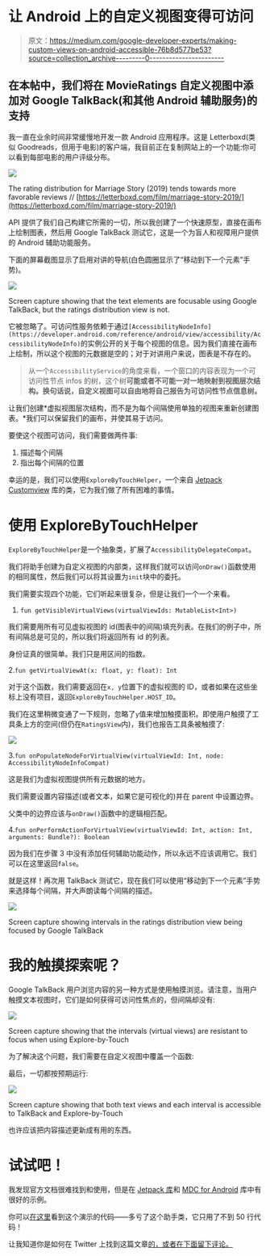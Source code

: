 # 让 Android 上的自定义视图变得可访问

> 原文：<https://medium.com/google-developer-experts/making-custom-views-on-android-accessible-76b8d577be53?source=collection_archive---------0----------------------->

## 在本帖中，我们将在 MovieRatings 自定义视图中添加对 Google TalkBack(和其他 Android 辅助服务)的支持

我一直在业余时间非常缓慢地开发一款 Android 应用程序。这是 Letterboxd(类似 Goodreads，但用于电影)的客户端，我目前正在复制网站上的一个功能:你可以看到每部电影的用户评级分布。

![](img/5cb9c9cb532826e5af45ebd977f6dd43.png)

The rating distribution for Marriage Story (2019) tends towards more favorable reviews // [https://letterboxd.com/film/marriage-story-2019/](https://letterboxd.com/film/marriage-story-2019/)

API 提供了我们自己构建它所需的一切，所以我创建了一个快速原型，直接在画布上绘制图表，然后用 Google TalkBack 测试它，这是一个为盲人和视障用户提供的 Android 辅助功能服务。

下面的屏幕截图显示了启用对讲的导航(白色圆圈显示了“移动到下一个元素”手势)。

![](img/f67e34e4cf08f09b0af339539b7ff7b6.png)

Screen capture showing that the text elements are focusable using Google TalkBack, but the ratings distribution view is not.

它被忽略了。可访问性服务依赖于通过`[AccessibilityNodeInfo](https://developer.android.com/reference/android/view/accessibility/AccessibilityNodeInfo)`的实例公开的关于每个视图的信息。因为我们直接在画布上绘制，所以这个视图的元数据是空的；对于对讲用户来说，图表是不存在的。

> 从一个`AccessibilityService`的角度来看，一个窗口的内容表现为一个可访问性节点 infos 的树，这个树**可能或者不可能一对一地映射到视图层次结构。换句话说，自定义视图可以自由地将自己报告为可访问性节点信息树。**

让我们创建*虚拟视图层次结构，而不是为每个间隔使用单独的视图来重新创建图表。*我们可以保留我们的画布，并使其易于访问。

要使这个视图可访问，我们需要做两件事:

1.  描述每个间隔
2.  指出每个间隔的位置

幸运的是，我们可以使用`ExploreByTouchHelper`，一个来自 [Jetpack Customview](https://developer.android.com/jetpack/androidx/releases/customview) 库的类，它为我们做了所有困难的事情。

# 使用 ExploreByTouchHelper

`ExploreByTouchHelper`是一个抽象类，扩展了`AccessibilityDelegateCompat`。

我们将助手创建为自定义视图的内部类，这样我们就可以访问`onDraw()`函数使用的相同属性，然后我们可以将其设置为`init`块中的委托。

我们需要实现四个功能，它们听起来很复杂，但是让我们一个一个来看。

1.  `fun getVisibleVirtualViews(virtualViewIds: MutableList<Int>)`

我们需要用所有可见虚拟视图的 id(图表中的间隔)填充列表。在我们的例子中，所有间隔总是可见的，所以我们将返回所有 id 的列表。

身份证真的很简单。我们只是用区间的指数。

2.`fun getVirtualViewAt(x: float, y: float): Int`

对于这个函数，我们需要返回在`x, y`位置下的虚拟视图的 ID，或者如果在这些坐标上没有项目，返回`ExploreByTouchHelper.HOST_ID`。

我们在这里稍微变通了一下规则，忽略了`y`值来增加触摸面积。即使用户触摸了工具条上方的空间(但仍在`RatingsView`内)，我们也报告工具条被触摸了:

![](img/64416167507afaa8dc79ced4918dbc56.png)

3.`fun onPopulateNodeForVirtualView(virtualViewId: Int, node: AccessibilityNodeInfoCompat)`

这是我们为虚拟视图提供所有元数据的地方。

我们需要设置内容描述(或者文本，如果它是可视化的)并在 parent 中设置边界。

父类中的边界应该与`onDraw()`函数中的逻辑相匹配。

4.`fun onPerformActionForVirtualView(virtualViewId: Int, action: Int, arguments: Bundle?): Boolean`

因为我们在步骤 3 中没有添加任何辅助功能动作，所以永远不应该调用它。我们可以在这里返回`false`。

就是这样！再次用 TalkBack 测试它，现在我们可以使用“移动到下一个元素”手势来选择每个间隔，并大声朗读每个间隔的描述。

![](img/fc9c97b66d2179efe13c23c5b7e2c82e.png)

Screen capture showing intervals in the ratings distribution view being focused by Google TalkBack

# 我的触摸探索呢？

Google TalkBack 用户浏览内容的另一种方式是使用触摸浏览。请注意，当用户触摸文本视图时，它们是如何获得可访问性焦点的，但间隔却没有:

![](img/508b31f2aed9eeb9d3bd113fb438533b.png)

Screen capture showing that the intervals (virtual views) are resistant to focus when using Explore-by-Touch

为了解决这个问题，我们需要在自定义视图中覆盖一个函数:

最后，一切都按预期运行:

![](img/987eb8334690f76a1d8308d11b81ed43.png)

Screen capture showing that both text views and each interval is accessible to TalkBack and Explore-by-Touch

也许应该把内容描述更新成有用的东西。

# 试试吧！

我发现官方文档很难找到和使用，但是在 [Jetpack 库](https://cs.android.com/androidx/platform/frameworks/support/+/androidx-master-dev:samples/Support4Demos/src/main/java/com/example/android/supportv4/widget/ExploreByTouchHelperActivity.java;l=68?q=ExploreBy&sq=)和 [MDC for Android](https://github.com/material-components/material-components-android/blob/5fb796437291ce6b7d43b3beba13a42256db6eac/lib/java/com/google/android/material/slider/BaseSlider.java#L2218) 库中有很好的示例。

你可以[在这里](https://github.com/ataulm/android-skeleton/compare/virtual-views-a11y?expand=1)看到这个演示的代码——多亏了这个助手类，它只用了不到 50 行代码！

让我知道你是如何在 Twitter 上找到这篇文章[的，或者在下面留下评论。](/google-developer-experts/twitter.com/ataulm/)